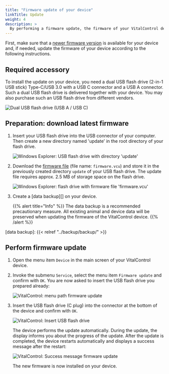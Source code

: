 ```yaml
---
title: "Firmware update of your device"
linkTitle: Update
weight: 4
description: >
  By performing a firmware update, the firmware of your VitalControl device can be updated to the latest available versions.
---
```

First, make sure that a [newer firmware version](../versions/) is available for your device and, if needed, update the firmware of your device according to the following instructions.

## Required accessory

To install the update on your device, you need a dual USB flash drive (2-in-1 USB stick) Type-C/USB 3.0 with a USB C connector and a USB A connector. Such a dual USB flash drive is delivered together with your device. You may also purchase such an USB flash drive from different vendors.

![Dual USB flash drive (USB A / USB C)](/images/firmware/update/usb-dual-stick.svg "Dual USB flash drive")

## Preparation: download latest firmware

1. Insert your USB flash drive into the USB connector of your computer. Then create a new directory named 'update' in the root directory of your flash drive.

    ![Windows Explorer: USB flash drive with directory 'update'](../images/create-folder-update.png "USB flash drive: directory 'update'")

1. Download the [firmware file](/download/firmware.vcu) (file name: `firmware.vcu`) and store it in the previously created directory `update` of your USB flash drive. The update file requires approx. 2.5 MB of storage space on the flash drive.

    ![Windows Explorer: flash drive with firmware file 'firmware.vcu'](../images/save-firmware-file.png "Flash drive with firmware file")

1. Create a [data backup][] on your device.

    {{% alert title="Info" %}}
The data backup is a recommended precautionary measure. All existing animal and device data will be preserved when updating the firmware of the VitalControl device.
    {{% /alert %}}

[data backup]: {{< relref "../backup/backup/" >}}

## Perform firmware update

1. Open the menu item `Device` in the main screen of your VitalControl device.

1. Invoke the submenu `Service`, select the menu item `Firmware update` and confirm with `OK`. You are now asked to insert the USB flash drive you prepared already:

    ![VitalControl: menu path firmware update](../images/firmware-update.png "Firmware update")

1. Insert the USB flash drive (C plug) into the connector at the bottom of the device and confirm with `OK`.

    ![VitalControl: Insert USB flash drive](/images/firmware/update/plug-in-dual-usb-stick.svg "Insert USB flash drive")

   The device performs the update automatically. During the update, the display informs you about the progress of the update. After the update is completed, the device restarts automatically and displays a success message after the restart:

   ![VitalControl: Success message firmware update](../images/update-success.png "Success firmware update")

   The new firmware is now installed on your device.
